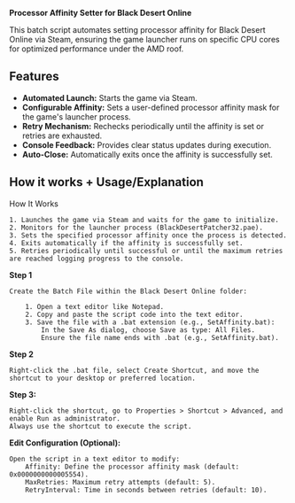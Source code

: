 **Processor Affinity Setter for Black Desert Online**

This batch script automates setting processor affinity for Black Desert Online via Steam, ensuring the game launcher runs on specific CPU cores for optimized performance under the AMD roof.

## Features

- **Automated Launch:** Starts the game via Steam.
- **Configurable Affinity:** Sets a user-defined processor affinity mask for the game's launcher process.
- **Retry Mechanism:** Rechecks periodically until the affinity is set or retries are exhausted.
- **Console Feedback:** Provides clear status updates during execution.
- **Auto-Close:** Automatically exits once the affinity is successfully set.
## How it works + Usage/Explanation

How It Works

    1. Launches the game via Steam and waits for the game to initialize.
    2. Monitors for the launcher process (BlackDesertPatcher32.pae).
    3. Sets the specified processor affinity once the process is detected.
    4. Exits automatically if the affinity is successfully set.
    5. Retries periodically until successful or until the maximum retries are reached logging progress to the console.

**Step 1**

    Create the Batch File within the Black Desert Online folder:

        1. Open a text editor like Notepad.
        2. Copy and paste the script code into the text editor.
        3. Save the file with a .bat extension (e.g., SetAffinity.bat):
            In the Save As dialog, choose Save as type: All Files.
            Ensure the file name ends with .bat (e.g., SetAffinity.bat).

**Step 2**

    Right-click the .bat file, select Create Shortcut, and move the shortcut to your desktop or preferred location.

**Step 3:**

    Right-click the shortcut, go to Properties > Shortcut > Advanced, and enable Run as administrator.
    Always use the shortcut to execute the script.

**Edit Configuration (Optional):**

    Open the script in a text editor to modify:
        Affinity: Define the processor affinity mask (default: 0x0000000000005554).
        MaxRetries: Maximum retry attempts (default: 5).
        RetryInterval: Time in seconds between retries (default: 10).


